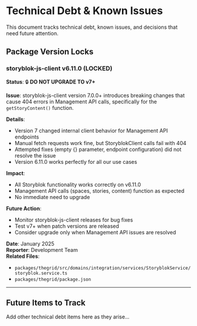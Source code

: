 # Technical Debt & Known Issues

This document tracks technical debt, known issues, and decisions that need future attention.

## Package Version Locks

### storyblok-js-client v6.11.0 (LOCKED)

**Status**: 🔒 **DO NOT UPGRADE TO v7+**

**Issue**: storyblok-js-client version 7.0.0+ introduces breaking changes that cause 404 errors in Management API calls, specifically for the `getStoryContent()` function.

**Details**:

- Version 7 changed internal client behavior for Management API endpoints
- Manual fetch requests work fine, but StoryblokClient calls fail with 404
- Attempted fixes (empty {} parameter, endpoint configuration) did not resolve the issue
- Version 6.11.0 works perfectly for all our use cases

**Impact**:

- All Storyblok functionality works correctly on v6.11.0
- Management API calls (spaces, stories, content) function as expected
- No immediate need to upgrade

**Future Action**:

- Monitor storyblok-js-client releases for bug fixes
- Test v7+ when patch versions are released
- Consider upgrade only when Management API issues are resolved

**Date**: January 2025  
**Reporter**: Development Team  
**Related Files**:

- `packages/thegrid/src/domains/integration/services/StoryblokService/storyblok.service.ts`
- `packages/thegrid/package.json`

---

## Future Items to Track

Add other technical debt items here as they arise...
